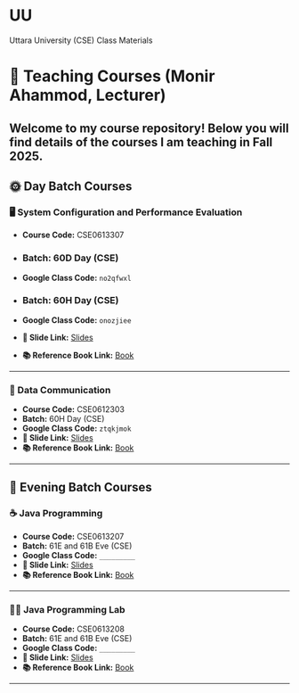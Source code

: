 # UU
Uttara University (CSE) Class Materials

# 📘 Teaching Courses (Monir Ahammod, Lecturer)

Welcome to my course repository! Below you will find details of the courses I am teaching in Fall 2025.   
---

## 🌞 Day Batch Courses

### 🖥️ System Configuration and Performance Evaluation  
- **Course Code:** CSE0613307  
- ### **Batch:** 60D Day (CSE)  
- **Google Class Code:** `no2qfwxl`

- ### **Batch:** 60H Day (CSE)
- **Google Class Code:** `onozjiee`
- **📑 Slide Link:** [Slides](#)  
- **📚 Reference Book Link:** [Book](#)  

---

### 📡 Data Communication  
- **Course Code:** CSE0612303  
- **Batch:** 60H Day (CSE)  
- **Google Class Code:** `ztqkjmok`  
- **📑 Slide Link:** [Slides](#)  
- **📚 Reference Book Link:** [Book](#)  

---

## 🌙 Evening Batch Courses  

### ☕ Java Programming  
- **Course Code:** CSE0613207  
- **Batch:** 61E and 61B Eve (CSE)  
- **Google Class Code:** `_________`  
- **📑 Slide Link:** [Slides](#)  
- **📚 Reference Book Link:** [Book](#)  

---

### 🧑‍💻 Java Programming Lab  
- **Course Code:** CSE0613208  
- **Batch:** 61E and 61B Eve (CSE) 
- **Google Class Code:** `_________`  
- **📑 Slide Link:** [Slides](#)  
- **📚 Reference Book Link:** [Book](#)  

---
